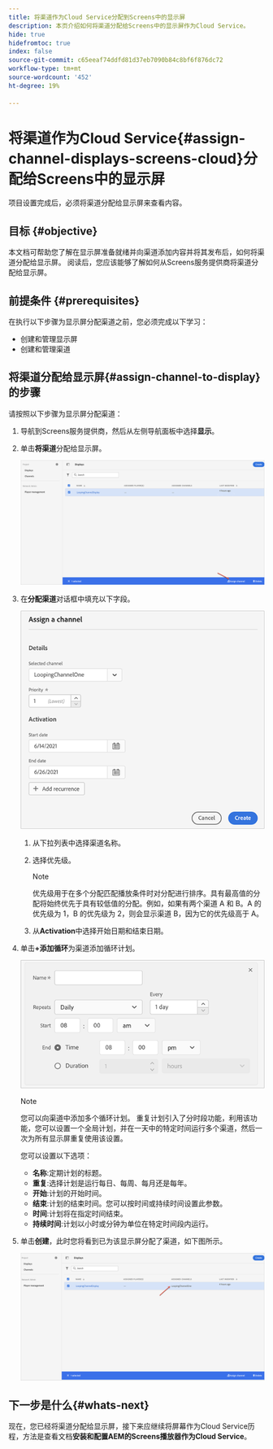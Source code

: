 ```yaml
---
title: 将渠道作为Cloud Service分配到Screens中的显示屏
description: 本页介绍如何将渠道分配给Screens中的显示屏作为Cloud Service。
hide: true
hidefromtoc: true
index: false
source-git-commit: c65eeaf74ddfd81d37eb7090b84c8bf6f876dc72
workflow-type: tm+mt
source-wordcount: '452'
ht-degree: 19%

---
```



# 将渠道作为Cloud Service{#assign-channel-displays-screens-cloud}分配给Screens中的显示屏

项目设置完成后，必须将渠道分配给显示屏来查看内容。

## 目标 {#objective}

本文档可帮助您了解在显示屏准备就绪并向渠道添加内容并将其发布后，如何将渠道分配给显示屏。 阅读后，您应该能够了解如何从Screens服务提供商将渠道分配给显示屏。

## 前提条件 {#prerequisites}

在执行以下步骤为显示屏分配渠道之前，您必须完成以下学习：

* 创建和管理显示屏
* 创建和管理渠道

## 将渠道分配给显示屏{#assign-channel-to-display}的步骤

请按照以下步骤为显示屏分配渠道：

1. 导航到Screens服务提供商，然后从左侧导航面板中选择&#x200B;**显示**。

1. 单击&#x200B;**将渠道**&#x200B;分配给显示屏。

   ![图像](/help/screens-cloud/assets/display/assignchannel-1.png)

1. 在&#x200B;**分配渠道**&#x200B;对话框中填充以下字段。

   ![图像](/help/screens-cloud/assets/display/assignchannel-2.png)

   1. 从下拉列表中选择渠道名称。
   1. 选择优先级。

      >[!NOTE]
      >优先级用于在多个分配匹配播放条件时对分配进行排序。具有最高值的分配将始终优先于具有较低值的分配。例如，如果有两个渠道 A 和 B。A 的优先级为 1，B 的优先级为 2，则会显示渠道 B，因为它的优先级高于 A。
   1. 从&#x200B;**Activation**&#x200B;中选择开始日期和结束日期。

1. 单击&#x200B;**+添加循环**&#x200B;为渠道添加循环计划。

   ![图像](/help/screens-cloud/assets/create-content/recurrence-1.png)

   >[!NOTE]
   >您可以向渠道中添加多个循环计划。 重复计划引入了分时段功能，利用该功能，您可以设置一个全局计划，并在一天中的特定时间运行多个渠道，然后一次为所有显示屏重复使用该设置。

   您可以设置以下选项：

   * **名称**:定期计划的标题。
   * **重复**:选择计划是运行每日、每周、每月还是每年。
   * **开始**:计划的开始时间。
   * **结束**:计划的结束时间。您可以按时间或持续时间设置此参数。
   * **时间**:计划将在指定时间结束。
   * **持续时间**:计划以小时或分钟为单位在特定时间段内运行。

1. 单击&#x200B;**创建**，此时您将看到已为该显示屏分配了渠道，如下图所示。

   ![图像](/help/screens-cloud/assets/display/assignchannel-3.png)


## 下一步是什么{#whats-next}

现在，您已经将渠道分配给显示屏，接下来应继续将屏幕作为Cloud Service历程，方法是查看文档&#x200B;**安装和配置AEM的Screens播放器作为Cloud Service**。
